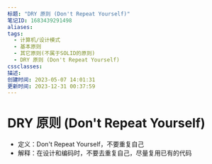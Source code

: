 ```yaml
---
标题: "DRY 原则 (Don't Repeat Yourself)"
笔记ID: 1683439291498
aliases: 
tags:
  - 计算机/设计模式
  - 基本原则
  - 其它原则(不属于SOLID的原则)
  - DRY 原则 (Don't Repeat Yourself)
cssclasses: 
描述: 
创建时间: 2023-05-07 14:01:31
更新时间: 2023-12-31 00:37:59
---
```


# DRY 原则 (Don't Repeat Yourself)

- 定义：Don't Repeat Yourself，不要重复自己
- 解释：在设计和编码时，不要去重复自己，尽量复用已有的代码
